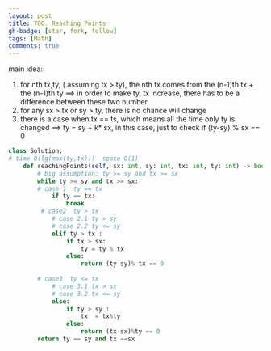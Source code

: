 ```yaml
---
layout: post
title: 780. Reaching Points
gh-badge: [star, fork, follow]
tags: [Math]
comments: true
---
```

main idea:
1. for nth tx,ty, ( assuming tx > ty),  the nth tx comes from the (n-1)th tx + the (n-1)th ty  ==> in order to make ty, tx increase, there has to be a difference between these two number  
2. for any sx > tx or sy > ty, there is no chance will change 
3. there is a case when tx == ts, which means all the time only ty is changed ==> ty = sy + k* sx, in this case, just to check if (ty-sy) % sx == 0 
```python
class Solution:
# time O(lg(max(ty,tx)))  space O(1)
    def reachingPoints(self, sx: int, sy: int, tx: int, ty: int) -> bool:
        # big assumption: ty >= sy and tx >= sx 
        while ty >= sy and tx >= sx:
        # case 1  ty == tx 
            if ty == tx:
                break    
         # case2  ty > tx 
            # case 2.1 ty > sy  
            # case 2.2 ty <= sy
            elif ty > tx :
                if tx > sx:
                    ty = ty % tx 
                else:
                    return (ty-sy)% tx == 0
        
        # case3  ty <= tx 
            # case 3.1 tx > sx
            # case 3.2 tx <= sy
            else:
                if ty > sy :
                    tx  = tx%ty 
                else:
                    return (tx-sx)%ty == 0        
        return ty == sy and tx ==sx 
```